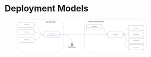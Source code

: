 # Deployment Models

<figure><img src="../../../.gitbook/assets/Lidia Platform - Deployment Models.jpg" alt=""><figcaption></figcaption></figure>
